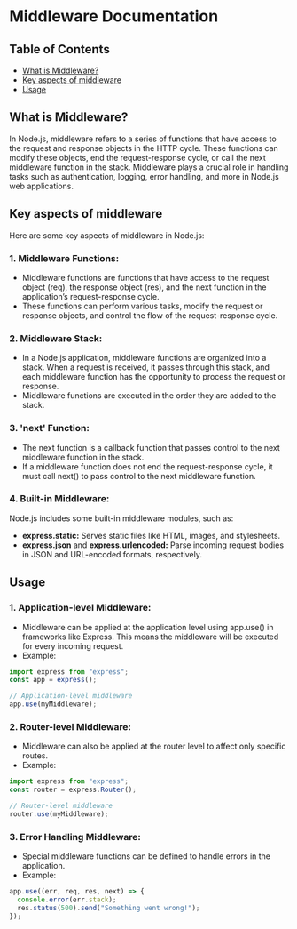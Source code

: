 # Middleware Documentation

## Table of Contents

- [What is Middleware?](#what-is-middleware)
- [Key aspects of middleware](#key-aspects-of-middleware)
- [Usage](#usage)

## What is Middleware?

In Node.js, middleware refers to a series of functions that have access to the request and response objects in the HTTP cycle. These functions can modify these objects, end the request-response cycle, or call the next middleware function in the stack. Middleware plays a crucial role in handling tasks such as authentication, logging, error handling, and more in Node.js web applications.

## Key aspects of middleware

Here are some key aspects of middleware in Node.js:

### 1. Middleware Functions:

- Middleware functions are functions that have access to the request object (req), the response object (res), and the next function in the application’s request-response cycle.
- These functions can perform various tasks, modify the request or response objects, and control the flow of the request-response cycle.

### 2. Middleware Stack:

- In a Node.js application, middleware functions are organized into a stack. When a request is received, it passes through this stack, and each middleware function has the opportunity to process the request or response.
- Middleware functions are executed in the order they are added to the stack.

### 3. 'next' Function:

- The next function is a callback function that passes control to the next middleware function in the stack.
- If a middleware function does not end the request-response cycle, it must call next() to pass control to the next middleware function.

### 4. Built-in Middleware:

Node.js includes some built-in middleware modules, such as:

- **express.static:** Serves static files like HTML, images, and stylesheets.
- **express.json** and **express.urlencoded:** Parse incoming request bodies in JSON and URL-encoded formats, respectively.

## Usage

### 1. Application-level Middleware:

- Middleware can be applied at the application level using app.use() in frameworks like Express. This means the middleware will be executed for every incoming request.
- Example:

```javascript
import express from "express";
const app = express();

// Application-level middleware
app.use(myMiddleware);
```

### 2. Router-level Middleware:

- Middleware can also be applied at the router level to affect only specific routes.
- Example:

```javascript
import express from "express";
const router = express.Router();

// Router-level middleware
router.use(myMiddleware);
```

### 3. Error Handling Middleware:

- Special middleware functions can be defined to handle errors in the application.
- Example:

```javascript
app.use((err, req, res, next) => {
  console.error(err.stack);
  res.status(500).send("Something went wrong!");
});
```
